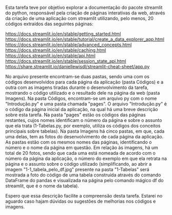 Esta tarefa teve por objetivo explorar a documentação do pacote streamlit do python, responsável pela criação de páginas interativas da web, através da criação de uma aplicação com streamlit utilizando, pelo menos, 20 códigos extraídos das seguintes páginas: 

https://docs.streamlit.io/en/stable/getting_started.html
https://docs.streamlit.io/en/stable/tutorial/create_a_data_explorer_app.html
https://docs.streamlit.io/en/stable/advanced_concepts.html
https://docs.streamlit.io/en/stable/caching.html
https://docs.streamlit.io/en/stable/api.html
https://docs.streamlit.io/en/stable/session_state_api.html
https://share.streamlit.io/daniellewisdl/streamlit-cheat-sheet/app.py

No arquivo presente encontram-se duas pastas, sendo uma com os códigos desenvolvidos para cada página da aplicação (pasta Códigos) e a outra com as imagens tiradas durante o desenvolvimento da tarefa, mostrando o código utilizado e o resultado dele na página da web (pasta Imagens).
Na pasta Códigos, encontram-se um arquivo py com o nome "Introdução.py" e uma pasta chamada "pages". O arquivo "Introdução.py" é o código da página inicial da aplicação, na qual há uma breve descrição sobre esta tarefa. Na pasta "pages" estão os códigos das páginas restantes, cujos nomes identificam o número da página e sobre o assunto que ela trata (1-Tabelas.py, por exemplo, utiliza os códigos dos conceitos principais sobre tabelas).
Na pasta Imagens há cinco pastas, em que, cada uma delas, tem as fotos do desenvolvimento de cada página da aplicação. As pastas estão com os mesmos nomes das páginas, identificando o número e o nome da página em questão. Em relação às imagens, há um total de 20 fotos, sendo que cada uma está nomeada de acordo com o número da página da aplicação, o número do exemplo em que ela retrata na página e o assunto sobre o código utilizado (simplificando, ao abrir a imagem "1-1_tabela_pelo_df.jpg" presente na pasta "1-Tabelas" será mostrada a foto do código de uma tabela construída através do comando DataFrame do pandas e visualizada na página pelo comando mágico df do streamlit, que é o nome da tabela).

Espero que essa descrição facilite a compreensão desta tarefa. Estarei no aguardo caso hajam dúvidas ou sugestões de melhorias nos códigos e imagens. 
